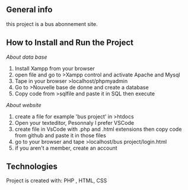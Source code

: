  ## General info
 this project is a bus abonnement site.
 ## How to Install and Run the Project
 *About data base*
 1. Install Xampp from your browser
 3. open file and go to >Xampp control and activate Apache and Mysql
 1. Tape in your browser >localhost/phpmyadmin
 2. Go to >Nouvelle base de donne and create a database
 3. Copy code from >sqlfile and paste it in SQL then execute
 
 *About website*
 1. create a file for example 'bus project' in >htdocs
 2. Open your texteditor, Pesonnaly l prefer VSCode
 5. create file in VsCode with .php and .html extensions then copy code from github and paste it in those files
 6. go to your browser and tape >localhost/bus project/login.html
 7. if you aren't a member, create an account 
 
 ## Technologies
Project is created with:
PHP , HTML, CSS
